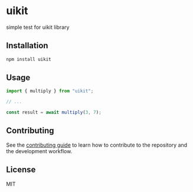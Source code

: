 # uikit

simple test for uikit library

## Installation

```sh
npm install uikit
```

## Usage

```js
import { multiply } from "uikit";

// ...

const result = await multiply(3, 7);
```

## Contributing

See the [contributing guide](CONTRIBUTING.md) to learn how to contribute to the repository and the development workflow.

## License

MIT
